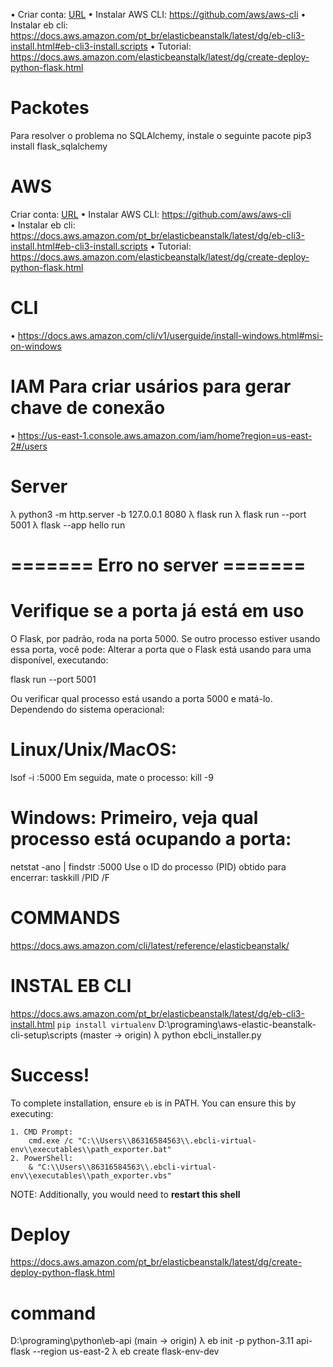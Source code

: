 •	Criar conta: [URL](https://aws.amazon.com/pt/free/?trk=c9dcfe7b-33fc-4345-b0c3-77b810bbd58c&sc_channel=ps&all-free-tier.sort-by=item.additionalFields.SortRank&all-free-tier.sort-order=asc&awsf.Free%20Tier%20Types=*all&awsf.Free%20Tier%20Categories=*all)
•	Instalar AWS CLI: https://github.com/aws/aws-cli
•	Instalar eb cli: https://docs.aws.amazon.com/pt_br/elasticbeanstalk/latest/dg/eb-cli3-install.html#eb-cli3-install.scripts
•	Tutorial: https://docs.aws.amazon.com/elasticbeanstalk/latest/dg/create-deploy-python-flask.html

# Packotes
Para resolver o problema no SQLAlchemy, instale o seguinte pacote
pip3 install flask_sqlalchemy

# AWS
Criar conta: [URL](https://aws.amazon.com/pt/free/?trk=c9dcfe7b-33fc-4345-b0c3-77b810bbd58c&sc_channel=ps&all-free-tier.sort-by=item.additionalFields.SortRank&all-free-tier.sort-order=asc&awsf.Free%20Tier%20Types=*all&awsf.Free%20Tier%20Categories=*all)
•	Instalar AWS CLI: https://github.com/aws/aws-cli      
•	Instalar eb cli: https://docs.aws.amazon.com/pt_br/elasticbeanstalk/latest/dg/eb-cli3-install.html#eb-cli3-install.scripts
•	Tutorial: https://docs.aws.amazon.com/elasticbeanstalk/latest/dg/create-deploy-python-flask.html
# CLI
•	https://docs.aws.amazon.com/cli/v1/userguide/install-windows.html#msi-on-windows 
# IAM Para criar usários para gerar chave de conexão
•	https://us-east-1.console.aws.amazon.com/iam/home?region=us-east-2#/users

# Server
λ python3 -m http.server -b 127.0.0.1 8080
λ flask run
λ flask run --port 5001
λ flask --app hello run

# ======= Erro no server =======
# Verifique se a porta já está em uso
O Flask, por padrão, roda na porta 5000. Se outro processo estiver usando essa porta, você pode:
Alterar a porta que o Flask está usando para uma disponível, executando:

flask run --port 5001

Ou verificar qual processo está usando a porta 5000 e matá-lo. Dependendo do sistema operacional:

# Linux/Unix/MacOS:
lsof -i :5000
Em seguida, mate o processo:
kill -9 <PID>

# Windows: Primeiro, veja qual processo está ocupando a porta:
netstat -ano | findstr :5000
Use o ID do processo (PID) obtido para encerrar:
taskkill /PID <PID> /F

# COMMANDS
https://docs.aws.amazon.com/cli/latest/reference/elasticbeanstalk/ 

# INSTAL EB CLI
https://docs.aws.amazon.com/pt_br/elasticbeanstalk/latest/dg/eb-cli3-install.html 
`pip install virtualenv`
D:\programing\aws-elastic-beanstalk-cli-setup\scripts (master -> origin)
λ python ebcli_installer.py

# Success!
To complete installation, ensure `eb` is in PATH. You can ensure this by executing:
```
1. CMD Prompt:
    cmd.exe /c "C:\\Users\\86316584563\\.ebcli-virtual-env\\executables\\path_exporter.bat"
2. PowerShell:
    & "C:\\Users\\86316584563\\.ebcli-virtual-env\\executables\\path_exporter.vbs"
```
NOTE: Additionally, you would need to **restart this shell**

# Deploy
https://docs.aws.amazon.com/pt_br/elasticbeanstalk/latest/dg/create-deploy-python-flask.html

# command
D:\programing\python\eb-api (main -> origin)
λ eb init -p python-3.11 api-flask --region us-east-2
λ eb create flask-env-dev
